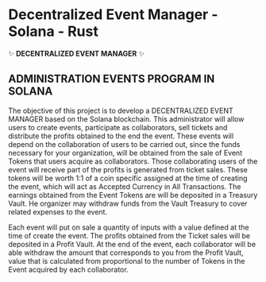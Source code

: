 # Decentralized Event Manager - Solana - Rust

✨ **DECENTRALIZED EVENT MANAGER** ✨

## ADMINISTRATION EVENTS PROGRAM IN SOLANA

The objective of this project is to develop a
DECENTRALIZED EVENT MANAGER
based on the Solana blockchain. This
administrator will allow users to create
events, participate as collaborators, sell
tickets and distribute the profits obtained to the
end the event.
These events will depend on the collaboration of
users to be carried out, since the
funds necessary for your organization,
will be obtained from the sale of Event Tokens that
users acquire as
collaborators. Those collaborating users
of the event will receive part of the profits
is generated from ticket sales.
These tokens will be worth 1:1 of a coin
specific assigned at the time of creating the
event, which will act as Accepted Currency in
All Transactions. The earnings
obtained from the Event Tokens are
will be deposited in a Treasury Vault. He
organizer may withdraw funds from the Vault
Treasury to cover related expenses
to the event.

Each event will put on sale a quantity of
inputs with a value defined at the time of
create the event. The profits obtained from the
Ticket sales will be deposited in a
Profit Vault.
At the end of the event, each collaborator will be able
withdraw the amount that corresponds to you from the
Profit Vault, value that is calculated from
proportional to the number of Tokens in the
Event acquired by each collaborator.
